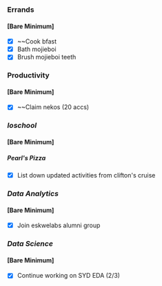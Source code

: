 ### Errands
#### [Bare Minimum]
* [x] ~~Cook bfast
* [x] Bath mojieboi
* [x] Brush mojieboi teeth

### Productivity
#### [Bare Minimum]
* [x] ~~Claim nekos (20 accs)

### *Ioschool*
#### [Bare Minimum]
##### Pearl's Pizza
* [x] List down updated activities from clifton's cruise

### *Data Analytics*
#### [Bare Minimum]
* [x] Join eskwelabs alumni group

### *Data Science*
#### [Bare Minimum]
* [x] Continue working on SYD EDA (2/3)

